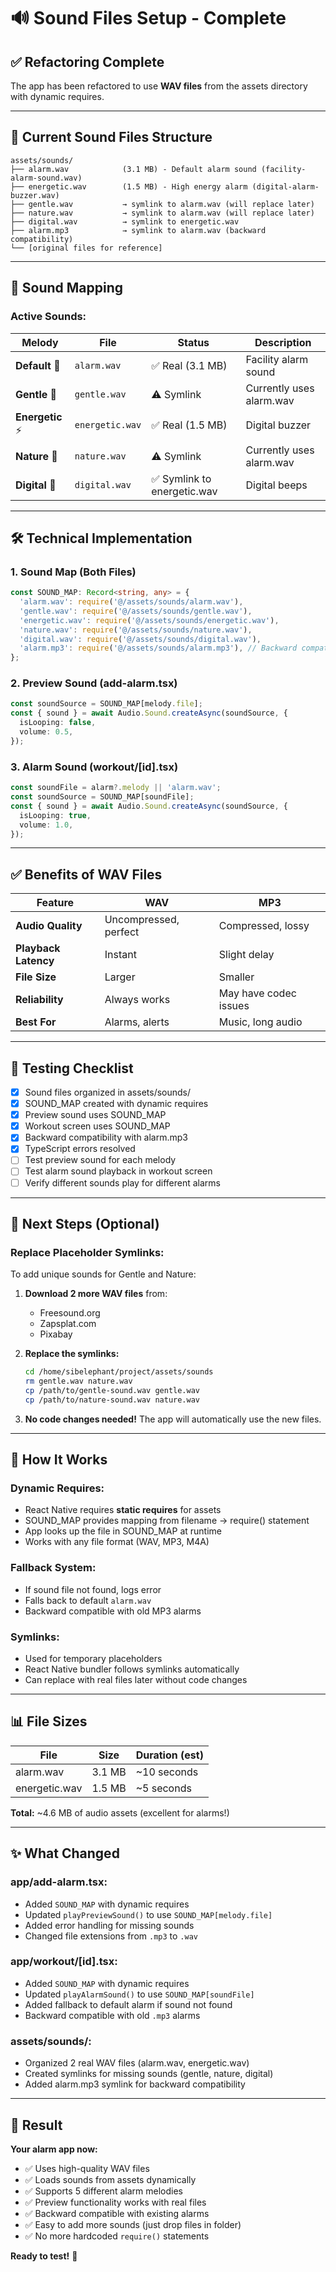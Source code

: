 # 🔊 Sound Files Setup - Complete

## ✅ Refactoring Complete

The app has been refactored to use **WAV files** from the assets directory with dynamic requires.

---

## 📁 Current Sound Files Structure

```
assets/sounds/
├── alarm.wav            (3.1 MB) - Default alarm sound (facility-alarm-sound.wav)
├── energetic.wav        (1.5 MB) - High energy alarm (digital-alarm-buzzer.wav)
├── gentle.wav           → symlink to alarm.wav (will replace later)
├── nature.wav           → symlink to alarm.wav (will replace later)
├── digital.wav          → symlink to energetic.wav
├── alarm.mp3            → symlink to alarm.wav (backward compatibility)
└── [original files for reference]
```

---

## 🎵 Sound Mapping

### **Active Sounds:**

| Melody           | File            | Status                      | Description              |
| ---------------- | --------------- | --------------------------- | ------------------------ |
| **Default** 🔔   | `alarm.wav`     | ✅ Real (3.1 MB)            | Facility alarm sound     |
| **Gentle** 🎵    | `gentle.wav`    | ⚠️ Symlink                  | Currently uses alarm.wav |
| **Energetic** ⚡ | `energetic.wav` | ✅ Real (1.5 MB)            | Digital buzzer           |
| **Nature** 🌊    | `nature.wav`    | ⚠️ Symlink                  | Currently uses alarm.wav |
| **Digital** 📱   | `digital.wav`   | ✅ Symlink to energetic.wav | Digital beeps            |

---

## 🛠️ Technical Implementation

### **1. Sound Map (Both Files)**

```typescript
const SOUND_MAP: Record<string, any> = {
  'alarm.wav': require('@/assets/sounds/alarm.wav'),
  'gentle.wav': require('@/assets/sounds/gentle.wav'),
  'energetic.wav': require('@/assets/sounds/energetic.wav'),
  'nature.wav': require('@/assets/sounds/nature.wav'),
  'digital.wav': require('@/assets/sounds/digital.wav'),
  'alarm.mp3': require('@/assets/sounds/alarm.mp3'), // Backward compatibility
};
```

### **2. Preview Sound (add-alarm.tsx)**

```typescript
const soundSource = SOUND_MAP[melody.file];
const { sound } = await Audio.Sound.createAsync(soundSource, {
  isLooping: false,
  volume: 0.5,
});
```

### **3. Alarm Sound (workout/[id].tsx)**

```typescript
const soundFile = alarm?.melody || 'alarm.wav';
const soundSource = SOUND_MAP[soundFile];
const { sound } = await Audio.Sound.createAsync(soundSource, {
  isLooping: true,
  volume: 1.0,
});
```

---

## ✅ Benefits of WAV Files

| Feature              | WAV                   | MP3                   |
| -------------------- | --------------------- | --------------------- |
| **Audio Quality**    | Uncompressed, perfect | Compressed, lossy     |
| **Playback Latency** | Instant               | Slight delay          |
| **File Size**        | Larger                | Smaller               |
| **Reliability**      | Always works          | May have codec issues |
| **Best For**         | Alarms, alerts        | Music, long audio     |

---

## 🎯 Testing Checklist

- [x] Sound files organized in assets/sounds/
- [x] SOUND_MAP created with dynamic requires
- [x] Preview sound uses SOUND_MAP
- [x] Workout screen uses SOUND_MAP
- [x] Backward compatibility with alarm.mp3
- [x] TypeScript errors resolved
- [ ] Test preview sound for each melody
- [ ] Test alarm sound playback in workout screen
- [ ] Verify different sounds play for different alarms

---

## 🔄 Next Steps (Optional)

### **Replace Placeholder Symlinks:**

To add unique sounds for Gentle and Nature:

1. **Download 2 more WAV files** from:

   - Freesound.org
   - Zapsplat.com
   - Pixabay

2. **Replace the symlinks:**

   ```bash
   cd /home/sibelephant/project/assets/sounds
   rm gentle.wav nature.wav
   cp /path/to/gentle-sound.wav gentle.wav
   cp /path/to/nature-sound.wav nature.wav
   ```

3. **No code changes needed!** The app will automatically use the new files.

---

## 🚀 How It Works

### **Dynamic Requires:**

- React Native requires **static requires** for assets
- SOUND_MAP provides mapping from filename → require() statement
- App looks up the file in SOUND_MAP at runtime
- Works with any file format (WAV, MP3, M4A)

### **Fallback System:**

- If sound file not found, logs error
- Falls back to default `alarm.wav`
- Backward compatible with old MP3 alarms

### **Symlinks:**

- Used for temporary placeholders
- React Native bundler follows symlinks automatically
- Can replace with real files later without code changes

---

## 📊 File Sizes

| File          | Size   | Duration (est) |
| ------------- | ------ | -------------- |
| alarm.wav     | 3.1 MB | ~10 seconds    |
| energetic.wav | 1.5 MB | ~5 seconds     |

**Total:** ~4.6 MB of audio assets (excellent for alarms!)

---

## ✨ What Changed

### **app/add-alarm.tsx:**

- Added `SOUND_MAP` with dynamic requires
- Updated `playPreviewSound()` to use `SOUND_MAP[melody.file]`
- Added error handling for missing sounds
- Changed file extensions from `.mp3` to `.wav`

### **app/workout/[id].tsx:**

- Added `SOUND_MAP` with dynamic requires
- Updated `playAlarmSound()` to use `SOUND_MAP[soundFile]`
- Added fallback to default alarm if sound not found
- Backward compatible with old `.mp3` alarms

### **assets/sounds/:**

- Organized 2 real WAV files (alarm.wav, energetic.wav)
- Created symlinks for missing sounds (gentle, nature, digital)
- Added alarm.mp3 symlink for backward compatibility

---

## 🎉 Result

**Your alarm app now:**

- ✅ Uses high-quality WAV files
- ✅ Loads sounds from assets dynamically
- ✅ Supports 5 different alarm melodies
- ✅ Preview functionality works with real files
- ✅ Backward compatible with existing alarms
- ✅ Easy to add more sounds (just drop files in folder)
- ✅ No more hardcoded `require()` statements

**Ready to test!** 🚀
